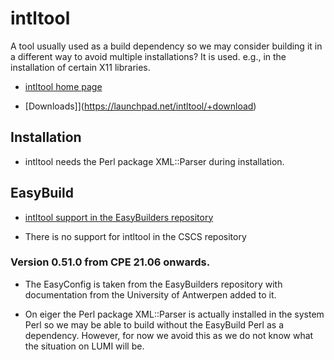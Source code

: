 # intltool

A tool usually used as a build dependency so we may consider building it in a
different way to avoid multiple installations? It is used. e.g., in the installation
of certain X11 libraries.

  * [intltool home page](https://freedesktop.org/wiki/Software/intltool/)

  * [Downloads]](https://launchpad.net/intltool/+download)


## Installation

  * intltool needs the Perl package XML::Parser during installation.


## EasyBuild

  * [intltool support in the EasyBuilders repository](https://github.com/easybuilders/easybuild-easyconfigs/tree/main/easybuild/easyconfigs/i/intltool)

  * There is no support for intltool in the CSCS repository


### Version 0.51.0 from CPE 21.06 onwards.

  * The EasyConfig is taken from the EasyBuilders repository with documentation
    from the University of Antwerpen added to it.

  * On eiger the Perl package XML::Parser is actually installed in the system Perl
    so we may be able to build without the EasyBuild Perl as a dependency. However,
    for now we avoid this as we do not know what the situation on LUMI will be.
